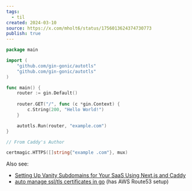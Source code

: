 ```yaml
---
tags:
  - til
created: 2024-03-10
source: https://x.com/mholt6/status/1756013624374730773
publish: true
---
```

```go
package main

import (
	"github.com/gin-gonic/autotls"
	"github.com/gin-gonic/autotls"
)

func main() {
	router := gin.Default()
	
	router.GET("/", func (c *gin.Context) {
		c.String(200, "Hello World!")
	}

	autotls.Run(router, "example.com")
}
```

```go
// From Caddy's Author

certmagic.HTTPS([]string{"example .com"}, mux)
```

Also see:
- [Setting Up Vanity Subdomains for Your SaaS Using Next.js and Caddy](https://logsnag.com/blog/setting-up-vanity-subdomains-for-your-saas-using-caddy)
- [auto manage ssl/tls certificates in go](https://karngyan.com/blog/ssl-certs-go) (has AWS Route53 setup)